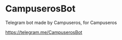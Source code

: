 # CampuserosBot
Telegram bot made by Campuseros, for Campuseros

<https://telegram.me/CampuserosBot>

